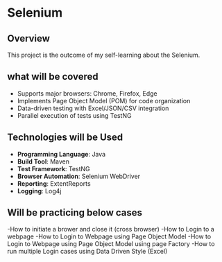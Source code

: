 # Selenium

## Overview
This project is the outcome of my self-learning about the Selenium.

## what will be covered
- Supports major browsers: Chrome, Firefox, Edge
- Implements Page Object Model (POM) for code organization
- Data-driven testing with Excel/JSON/CSV integration
- Parallel execution of tests using TestNG

  
## Technologies will be Used

- **Programming Language**: Java
- **Build Tool**: Maven
- **Test Framework**: TestNG
- **Browser Automation**: Selenium WebDriver
- **Reporting**: ExtentReports
- **Logging**: Log4j


## Will be practicing below cases

-How to initiate a brower and close it (cross browser)
-How to Login to a webpage
-How to Login to Webpage using Page Object Model
-How to Login to Webpage using Page Object Model using page Factory
-How to run multiple Login cases using Data Driven Style (Excel)
